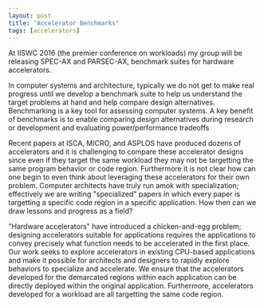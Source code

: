 ```yaml
---
layout: post
title: "Accelerator Benchmarks"
tags: [accelerators]
---
```


At IISWC 2016 (the premier conference on workloads) my group will be releasing SPEC-AX and PARSEC-AX, benchmark suites for hardware accelerators. 

In computer systems and architecture, typically we do not get to make real progress until we develop a benchmark suite to help us understand the target problems at hand and help compare design alternatives. Benchmarking is a key tool for assessing computer systems. A key benefit of benchmarks is to enable comparing design alternatives during research or development and evaluating power/performance tradeoffs

Recent papers at ISCA, MICRO, and ASPLOS have produced dozens of accelerators and it is challenging to compare these accelerator designs since even if they target the same workload they may not be targetting the same program behavior or code region. Furthermore it is not clear how can one begin to even think about leveraging these accelerators for their own problem. Computer architects have truly run amok with specialization; effectively we are writing "specialized" papers in which every paper is targetting a specific code region in a specific application. How then can we draw lessons and progress as a field?


"Hardware accelerators" have introduced a chicken-and-egg problem;  designing accelerators suitable for applications requires the applications to convey  precisely what function needs to be accelerated in the first place. Our work seeks to explore accelerators in existing CPU-based applications and make it possible for architects and designers to rapidly explore behaviors to specialize and accelerate. We ensure that the accelerators developed for the demarcated regions within each application can be directly deployed within the original application. Furthermore, accelerators developed for a workload are all targetting the same code region.









